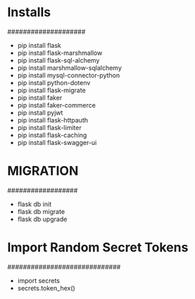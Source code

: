 # Installs
####################
- pip install flask
- pip install flask-marshmallow
- pip install flask-sql-alchemy
- pip install marshmallow-sqlalchemy
- pip install mysql-connector-python
- pip install python-dotenv
- pip install flask-migrate
- pip install faker
- pip install faker-commerce
- pip install pyjwt
- pip install flask-httpauth
- pip install flask-limiter
- pip install flask-caching
- pip install flask-swagger-ui

# MIGRATION
##################
- flask db init
- flask db migrate
- flask db upgrade

# Import Random Secret Tokens
#############################
- import secrets
- secrets.token_hex()